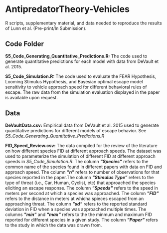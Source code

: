 # AntipredatorTheory-Vehicles
R scripts, supplementary material, and data needed to reproduce the results of Lunn et al. (Pre-print/In Submission).

## Code Folder

**S5_Code_Generating_Quantitative_Predictions.R:** The code used to generate quantitative predictions for each model with data from DeVault et al. 2015.  

**S5_Code_Simulation.R:** The code used to evaluate the FEAR Hypothesis, Looming Stimulus Hypothesis, and Bayesian optimal escape model sensitivity to vehicle approach speed for different behavioral rules of escape. The raw data from the simulation evaluation displayed in the paper is available upon request. 

## Data

**DeVaultData.csv:** Empirical data from DeVault et al. 2015 used to generate quantitative predictions for different models of escape behavior. See *S5_Code_Generating_Quantitative_Predictions.R*

**FID_Speed_Review.csv:** The data compiled for the review of the literature on how different species FID at different approach speeds. The dataset was used to parameterize the simulation of different FID at different approach speeds in *S5_Code_Simulation.R*. The column ***"Species"*** refers to the common name of the species found in different papers with data on FID and approach speed. The column ***"n"*** refers to number of observations for that species reported in the paper.The column ***"Stimulus Type"*** refers to the type of threat (i.e., Car, Human, Cyclist, etc) that approached the species eliciting an escape response. The column ***"Speeds"*** refers to the speed in meters per second at which a species was approached. The column ***"FID"*** refers to the distance in meters at whicha  spieces escaped from an approaching threat. The column ***"sd"*** refers to the reported standard deviation in FID when a species was approached multiple times. The columns ***"min"*** and ***"max"*** refers to the  the minmum and maximum FID reported for different species in a given study. The column ***"Paper"*** refers to the study in which the data was drawn from. 
